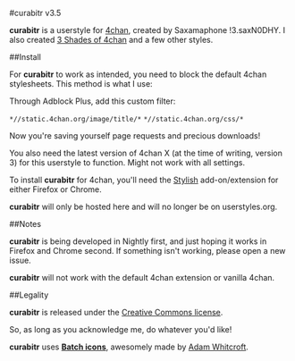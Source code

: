 #curabitr v3.5

__curabitr__ is a userstyle for [4chan](http://www.4chan.org), created by Saxamaphone !3.saxN0DHY. I also created [3 Shades of 4chan](http://userstyles.org/styles/23586/3-shades-of-4chan) and a few other styles.

##Install

For __curabitr__ to work as intended, you need to block the default 4chan stylesheets. This method is what I use:

Through Adblock Plus, add this custom filter:

`*//static.4chan.org/image/title/*`
`*//static.4chan.org/css/*`

Now you're saving yourself page requests and precious downloads!

You also need the latest version of 4chan X (at the time of writing, version 3) for this userstyle to function. Might not work with all settings.

To install __curabitr__ for 4chan, you'll need the [Stylish](http://userstyles.org/stylish) add-on/extension for either Firefox or Chrome.

__curabitr__ will only be hosted here and will no longer be on userstyles.org.

##Notes

__curabitr__ is being developed in Nightly first, and just hoping it works in Firefox and Chrome second. If something isn't working, please open a new issue.

__curabitr__ will not work with the default 4chan extension or vanilla 4chan.

##Legality

__curabitr__ is released under the [Creative Commons license](http://creativecommons.org/licenses/by/3.0/).

So, as long as you acknowledge me, do whatever you'd like!

__curabitr__ uses __[Batch icons](http://adamwhitcroft.com/batch/)__, awesomely made by [Adam Whitcroft](https://twitter.com/adamwhitcroft).
